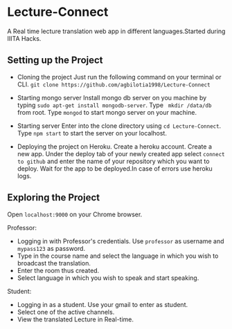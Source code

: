 # Lecture-Connect
A Real time lecture translation web app in different languages.Started during IIITA Hacks.

## Setting up the Project

- Cloning the project
Just run the following command on your terminal or CLI.
``` git clone https://github.com/agbilotia1998/Lecture-Connect ```

- Starting mongo server
Install mongo db server on you machine by typing ``` sudo apt-get install mongodb-server ```.
Type ``` mkdir /data/db``` from root.
Type ``` mongod ``` to start mongo server on your machine.

- Starting server
Enter into the clone directory using ``` cd Lecture-Connect ```.
Type ``` npm start ``` to start the server on your localhost.

- Deploying the project on Heroku.
Create a heroku account. Create a new app. Under the deploy tab of your newly created app
select ``` connect to github ``` and enter the name of your repository which you want to deploy. Wait for the app to be deployed.In case of errors use
heroku logs.

## Exploring the Project

Open ``` localhost:9000 ``` on your Chrome browser.

Professor:
  - Logging in with Professor's credentials. Use ``` professor ``` as username and ``` mypass123 ``` as password.
  - Type in the course name and select the language in which you wish to broadcast the translation.
  - Enter the room thus created.
  - Select language in which you wish to speak and start speaking.


Student:
  - Logging in as a student. Use your gmail to enter as student.
  - Select one of the active channels.
  - View the translated Lecture in Real-time.
